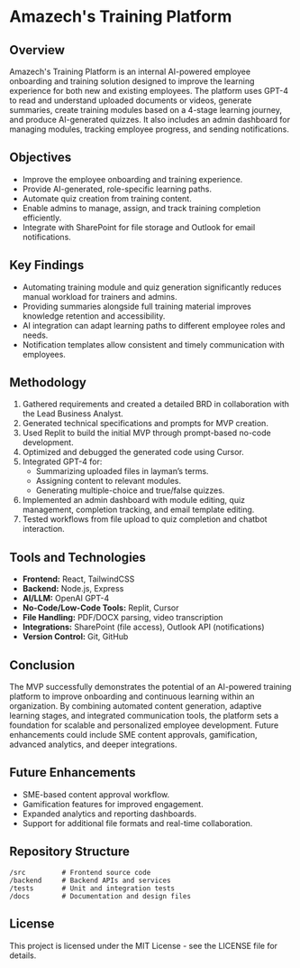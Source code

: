 # Amazech's Training Platform

## Overview
Amazech's Training Platform is an internal AI-powered employee onboarding and training solution designed to improve the learning experience for both new and existing employees. The platform uses GPT-4 to read and understand uploaded documents or videos, generate summaries, create training modules based on a 4-stage learning journey, and produce AI-generated quizzes. It also includes an admin dashboard for managing modules, tracking employee progress, and sending notifications.

## Objectives
- Improve the employee onboarding and training experience.
- Provide AI-generated, role-specific learning paths.
- Automate quiz creation from training content.
- Enable admins to manage, assign, and track training completion efficiently.
- Integrate with SharePoint for file storage and Outlook for email notifications.

## Key Findings
- Automating training module and quiz generation significantly reduces manual workload for trainers and admins.
- Providing summaries alongside full training material improves knowledge retention and accessibility.
- AI integration can adapt learning paths to different employee roles and needs.
- Notification templates allow consistent and timely communication with employees.

## Methodology
1. Gathered requirements and created a detailed BRD in collaboration with the Lead Business Analyst.
2. Generated technical specifications and prompts for MVP creation.
3. Used Replit to build the initial MVP through prompt-based no-code development.
4. Optimized and debugged the generated code using Cursor.
5. Integrated GPT-4 for:
   - Summarizing uploaded files in layman’s terms.
   - Assigning content to relevant modules.
   - Generating multiple-choice and true/false quizzes.
6. Implemented an admin dashboard with module editing, quiz management, completion tracking, and email template editing.
7. Tested workflows from file upload to quiz completion and chatbot interaction.

## Tools and Technologies
- **Frontend:** React, TailwindCSS
- **Backend:** Node.js, Express
- **AI/LLM:** OpenAI GPT-4
- **No-Code/Low-Code Tools:** Replit, Cursor
- **File Handling:** PDF/DOCX parsing, video transcription
- **Integrations:** SharePoint (file access), Outlook API (notifications)
- **Version Control:** Git, GitHub

## Conclusion
The MVP successfully demonstrates the potential of an AI-powered training platform to improve onboarding and continuous learning within an organization. By combining automated content generation, adaptive learning stages, and integrated communication tools, the platform sets a foundation for scalable and personalized employee development. Future enhancements could include SME content approvals, gamification, advanced analytics, and deeper integrations.

## Future Enhancements
- SME-based content approval workflow.
- Gamification features for improved engagement.
- Expanded analytics and reporting dashboards.
- Support for additional file formats and real-time collaboration.

## Repository Structure
```
/src         # Frontend source code
/backend     # Backend APIs and services
/tests       # Unit and integration tests
/docs        # Documentation and design files
```

## License
This project is licensed under the MIT License - see the LICENSE file for details.
